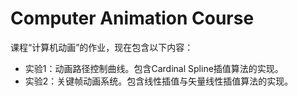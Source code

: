 # Computer Animation Course
课程“计算机动画”的作业，现在包含以下内容：
- 实验1：动画路径控制曲线。包含Cardinal Spline插值算法的实现。
- 实验2：关键帧动画系统。包含线性插值与矢量线性插值算法的实现。
